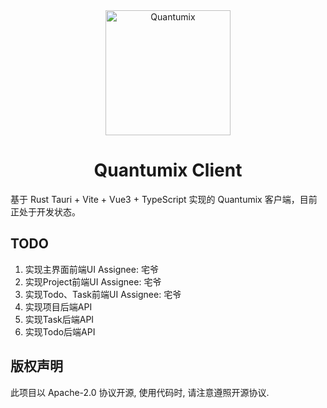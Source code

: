 <div align="center">
    <img src="./static/Quantumix.png" alt="Quantumix" width="200" height="200"></img>
</div>
<div align="center">

# Quantumix Client

</div>

基于 Rust Tauri + Vite + Vue3 + TypeScript 实现的 Quantumix 客户端，目前正处于开发状态。

## TODO

1. 实现主界面前端UI Assignee: 宅爷
2. 实现Project前端UI Assignee: 宅爷
3. 实现Todo、Task前端UI Assignee: 宅爷
4. 实现项目后端API
5. 实现Task后端API
6. 实现Todo后端API

## 版权声明

此项目以 Apache-2.0 协议开源, 使用代码时, 请注意遵照开源协议.
